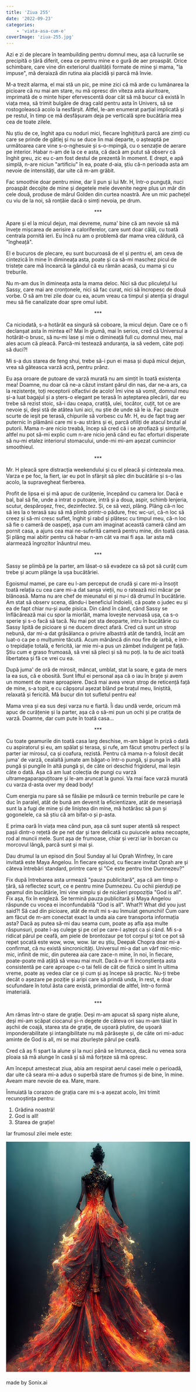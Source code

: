 ```yaml
---
title: 'Ziua 255'
date: '2022-09-23'
categories:
    - 'viata-asa-cum-e'
coverImage: 'ziua-255.jpg'
---
```


Azi e zi de plecare în teambuilding pentru domnul meu, așa că lucrurile se precipită o țâră diferit, ceea ce pentru mine e o gură de aer proaspăt. Orice schimbare, care vine din exteriorul dualității formate de mine și mama, "la impuse", mă deraiază din rutina aia placidă și parcă mă învie.

M-a trezit alarma, el mai stă un pic, pe mine zici că mă arde cu lumânarea la picioare că nu mai am stare, nu mă opresc din viteza asta aiuritoare, imprimată de o minte hiper efervescentă doar cât să mă bucur că există în viața mea, să trimit bulgăre de drag cald pentru asta în Univers, să se rostogolească acolo la nesfârșit. Altfel, le-am enumerat parțial implicată și pe restul, în timp ce mă desfășuram deja pe verticală spre bucătăria mea cea de toate zilele.

Nu știu de ce, înghit apa cu noduri mici, fiecare înghițitură parcă are zimți cu care se prinde de gâtlej și nu se duce lin mai departe, o așteaptă pe următoarea care vine s-o-nghesuie și s-o-mpingă, cu o senzație de aerare pe interior. Habar n-am de la ce e asta, că dacă am putut să observ că înghit greu, zic eu c-am fost destul de prezentă în moment. E drept, e apă simplă, n-are niciun "artificiu" în ea, poate d-aia, știu că-n perioada asta am nevoie de intensități, dar uite că m-am grăbit.

Fac smoothie doar pentru mine, dar îi pun și lui Mr. H, într-o punguță, nuci proaspăt decojite de mine și degetele mele devenite negre plus un măr din cele două, produse de mărul Golden din curtea noastră. Are un mic pachețel cu viu de la noi, să ronțăie dacă o simți nevoia, pe drum.

<p style="text-align: center;">***</p>

Apare și el la micul dejun, mai devreme, numa' bine că am nevoie să mă învețe mișcarea de aerisire a caloriferelor, care sunt doar călâi, cu toată centrala pornită ieri. Eu încă nu am o problemă dar mama vrea căldură, că "îngheață".

El e bucuros de plecare, eu sunt bucuroasă de el și pentru el, am ceva de cintezică în mine în dimineața asta, poate și ca să-mi maschez picul de tristețe care mă încearcă la gândul că eu rămân acasă, cu mama și cu treburile.

Nu m-am dus în dimineața asta la mama deloc. Nici să duc pliculețul lui Sassy, care mai are cronțonele, nici să fac curat, nici să încropesc de două vorbe. O să am trei zile doar cu ea, acum vreau ca timpul și atenția și dragul meu să fie canalizate doar spre omul iubit.

<p style="text-align: center;">***</p>

Ca niciodată, s-a hotărât ea singură să coboare, la micul dejun. Oare ce o fi declanșat asta în mintea ei? Mai în glumă, mai în serios, cred că Universul a hotărât-o brusc, să nu-mi lase și mie o dimineață full cu domnul meu, mai ales acum că pleacă. Parcă-mi testează anduranța, ia să vedem, câte poți să duci?!

Mi s-a dus starea de feng shui, trebe să-i pun ei masa și după micul dejun, vrea să găteasca varză acră, pentru prânz.

Eu așa oroare de putoare de varză murată nu am simțit în toată existența mea! Doamne, nu doar că ne-a căzut instant părul din nas, dar ne-a ars, ca la rezistențe, toți receptorii olfactivi de acolo! Îmi vine să vomit, domnul meu și-a luat bagajul și a șters-o elegant pe terasă în așteptarea plecării, dar eu trebe să rezist stoic, să-i dau ceapa, cratiță, ulei, tocător, cuțit, tot ce are nevoie și, deși stă de atâtea luni aici, nu știe de unde să le ia. Fac pauze scurte de ieșit pe terasă, chipurile să vorbesc cu Mr. H, eu de fapt trag aer puternic în plămânii care mi s-au strâns și ei, parcă ofiliți de atacul brutal al putorii. Mama n-are nicio treabă, încep să cred că i se atrofiază și simțurile, altfel nu pot să-mi explic cum n-are nicio jenă când eu fac eforturi disperate să nu-mi etalez interiorul stomacului, unde-mi mi-am așezat cumincior smoothieul.

<p style="text-align: center;">***</p>

Mr. H pleacă spre distracția weekendului și cu el pleacă și cintezeala mea. Varza e pe foc, la fiert, iar eu pot în sfârșit să plec din bucătărie și s-o las acolo, la supravegheat fierberea.

Profit de lipsa ei și mă apuc de curățenie, începând cu camera lor. Dacă e bal, bal să fie, unde a intrat o putoare, intră și a doua, aspir, schimb lenjeria, scutur, despăroșez, frec, dezinfectez. Și, ce să vezi, plâng. Plâng că-n loc să ies la o terasă sau să mă plimb printr-o pădure, frec wc-uri, că-n loc să creez și să-mi cresc suflet, înghit și rabd și plătesc cu timpul meu, că-n loc să fie o cameră de oaspeți, așa cum am imaginat această cameră când am pornit casa, a ajuns cea mai ne-suferită cameră pentru mine, din toată casa. Și plâng mai abitir pentru că habar n-am cât va mai fi așa. Iar asta mă alarmează îngrozitor înăuntrul meu.

<p style="text-align: center;">***</p>

Sassy se plimbă pe la parter, am lăsat-o să evadeze ca să pot să curăț cum trebe și acum plânge la ușa bucătăriei.

Egoismul mamei, pe care eu l-am perceput de crudă și care mi-a însoțit toată relația cu cea care mi-a dat sanșa vieții, nu o ratează nici măcar pe blănoasă. Mama nu are chef de mieunatul ei și nu-i dă drumul în bucătărie. Am stat să observ scena, dându-i beneficiul îndoielii, că poate o judec eu și ea de fapt chiar nu-și aude pisica. Din când în când, când Sassy se înflăcărează mai cu spor la miorlăit, mama lovește nervoasă ușa, ca s-o sperie și s-o facă să tacă. Nu mai pot sta deoparte, intru în bucătărie cu Sassy lipită de picioare și ne ducem direct afară. Cred că sunt un strop nebună, dar mi-a dat grăsălanca o privire albastră atât de tandră, încât am luat-o ca pe o mulțumire tăcută. Acum mănâncă din nou fire de iarbă, e într-o trepidație totală, e fericită, iar mie mi-a pus un zâmbet indulgent pe față. Știu cum e graso frumoasă, să vrei să pleci și să nu poți. Ia tu de aici toată libertatea și fă ce vrei cu ea.

După juma' de oră de mirosit, mâncat, umblat, stat la soare, e gata de mers la ea sus, că e obosită. Sunt liftul ei personal așa că o iau în brațe și avem un moment de mare aproapiere. Dacă mai avea vreun strop de reticență față de mine, s-a topit, e cu căpșorul așezat blând pe brațul meu, liniștită, relaxată și fericită. Mă bucur din tot sufletul pentru ea!

Mama vrea și ea sus deși varza nu e fiartă. Îi dau undă verde, oricum mă apuc de curățenie și la parter, așa că o să-mi pun un ochi și pe cratița de varză. Doamne, dar cum pute în toată casa…

<p style="text-align: center;">***</p>

Cu toate geamurile din toată casa larg deschise, m-am băgat în priză o dată cu aspiratorul și eu, am spălat și terasa, și rufe, am făcut șmotru perfect și la parter iar mirosul, ca și coafura, rezistă. Pentru că mama n-a folosit decât juma' de varză, cealaltă jumate am băgat-o într-o pungă, și punga în altă pungă și pungile în altă pungă și, de câte ori deschid frigiderul, mai leșin câte o dată. Așa că am luat colecția de pungi cu varză ultramegaparapuțitoare și le-am aruncat la gunoi. Va mai face varză murată cu varza d-asta over my dead body!

Cum energia nu pare să se fâsâie pe măsură ce termin treburile pe care le duc în paralel, atât de bună am devenit la eficientizare, atât de meseriașă sunt la a fugi de mine și de liniștea din mine, mă hotărăsc să pun și gogonelele, ca să știu că am bifat-o și p-asta.

E prima oară în viața mea când pun, așa că sunt super atentă să respect pașii dintr-o rețetă de pe net dar și tare delicată cu puiucele astea necoapte, rod al muncii mele. Sunt așa de frumoase, chiar și verzi iar în borcan cu morcovul lângă, parcă sunt și mai și.

Dau drumul la un episod din Soul Sunday al lui Oprah Winfrey, în care invitată este Maya Angelou. În fiecare episod, cu fiecare invitat Oprah are și câteva întrebări standard, printre care și "Ce este pentru tine Dumnezeu?"

Fix după întrebarea asta urmează "pauza publicitară", așa că am timp o țâră, să reflectez scurt, ce e pentru mine Dumnezeu. Cu ochii pierduți pe geamul din bucătărie, îmi vine simplu și de nicăieri propoziția "God is all". Fix așa, fix în engleză. Se termină pauza publicitară și Maya Angelou răspunde cu vocea ei inconfundabilă "God is all". What?! What did you just said?! Să cad din picioare, atât de mult mi s-au înmuiat genunchii! Cum oare am făcut de m-am conectat exact la unda aia care transporta informația asta? Dacă aș putea să-mi dau seama cum, poate aș afla așa multe răspunsuri, poate l-aș culege și pe cel pe care-l aștept ca și când. Mi s-a ridicat părul pe ceafă, am piele de brontozaur pe tot corpul și tot ce pot să repet șocată este wow, wow, wow. Iar eu știu, Deepak Chopra doar mi-a confirmat, că nu există sincronicități. Universul mi-a dat un vârf mic-mic-mic, infinit de mic, din puterea aia care zace-n mine, în noi, în fiecare, poate-poate mă ațâță să vreau mai mult. Dacă n-ar fi inconștiența asta consistentă pe care aproape c-o tai felii de cât de fizică o simt în ultima vreme, poate aș vedea clar ce și cum și aș începe să practic. Nu-ți trebe decât o așezare pe poziție și aripi care să prindă unda, în rest, e doar scufundare în totul ăsta care există, primordial de altfel, într-o formă imaterială.

<p style="text-align: center;">***</p>

Am rămas într-o stare de grație. Deși m-am apucat să sparg niște alune, deși mi-am scăpat ciocanul și-n degete de câteva ori sau m-am tăiat în așchii de coajă, starea sta de grație, de ușoară plutire, de ușoară imponderabilitate și intangibilitate nu mă părăsește și, de câte ori mi-aduc aminte de God is all, mi se mai zburlește părul pe ceafă.

Cred că aș fi spart la alune și la nuci până se întuneca, dacă nu venea sora ploaia să mă alunge în casă și să mă forțeze să mă opresc.

Am început amestecat ziua, abia am respirat aerul casei mele o perioadă, dar uite că seara mi-a adus o superbă stare de frumos și de bine, în mine. Aveam mare nevoie de ea. Mare, mare.

Înmuiată la corazon de grația care mi s-a așezat acolo, îmi trimit recunoștința pentru:

1. Grădina noastră!
2. God is all!
3. Starea de grație!

Iar frumosul zilei mele este:

![](images/flame.jpeg)

made by Sonix.ai
